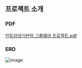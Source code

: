## 프로젝트 소개


### PDF
[인트라넷기반의 그룹웨어 프로젝트.pdf](https://github.com/user-attachments/files/16531140/default.pdf)



### ERD
![image](https://github.com/user-attachments/assets/c5a16561-8ef9-45ce-8dd3-e71083f4c37b)
